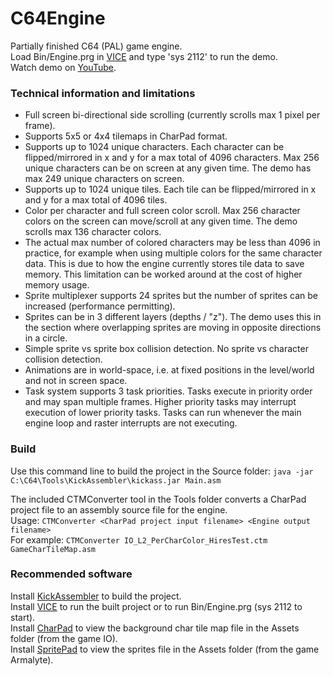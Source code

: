 # C64Engine
Partially finished C64 (PAL) game engine.   
Load Bin/Engine.prg in [VICE](https://vice-emu.sourceforge.io/) and type 'sys 2112' to run the demo.  
Watch demo on [YouTube](https://youtu.be/2h9QYfHjf18).

### Technical information and limitations
* Full screen bi-directional side scrolling (currently scrolls max 1 pixel per frame).
* Supports 5x5 or 4x4 tilemaps in CharPad format.
* Supports up to 1024 unique characters. Each character can be flipped/mirrored in x and y for a max total of 4096 characters. Max 256 unique characters can be on screen at any given time. The demo has max 249 unique characters on screen.
* Supports up to 1024 unique tiles. Each tile can be flipped/mirrored in x and y for a max total of 4096 tiles.
* Color per character and full screen color scroll. Max 256 character colors on the screen can move/scroll at any given time. The demo scrolls max 136 character colors.
* The actual max number of colored characters may be less than 4096 in practice, for example when using multiple colors for the same character data. This is due to how the engine currently stores tile data to save memory. This limitation can be worked around at the cost of higher memory usage. 
* Sprite multiplexer supports 24 sprites but the number of sprites can be increased (performance permitting).
* Sprites can be in 3 different layers (depths / "z"). The demo uses this in the section where overlapping sprites are moving in opposite directions in a circle.
* Simple sprite vs sprite box collision detection. No sprite vs character collision detection.
* Animations are in world-space, i.e. at fixed positions in the level/world and not in screen space.
* Task system supports 3 task priorities. Tasks execute in priority order and may span multiple frames. Higher priority tasks may interrupt execution of lower priority tasks. Tasks can run whenever the main engine loop and raster interrupts are not executing.


### Build
Use this command line to build the project in the Source folder:
`java -jar C:\C64\Tools\KickAssembler\kickass.jar Main.asm`

The included CTMConverter tool in the Tools folder converts a CharPad project file to an assembly source file for the engine.   
Usage: `CTMConverter <CharPad project input filename> <Engine output filename>`    
For example: `CTMConverter IO_L2_PerCharColor_HiresTest.ctm GameCharTileMap.asm`


### Recommended software
Install [KickAssembler](http://theweb.dk/KickAssembler/Main.html#frontpage) to build the project.   
Install [VICE](https://vice-emu.sourceforge.io/) to run the built project or to run Bin/Engine.prg (sys 2112 to start).   
Install [CharPad](https://subchristsoftware.itch.io/charpad-free-edition) to view the background char tile map file in the Assets folder (from the game IO).   
Install [SpritePad](https://subchristsoftware.itch.io/spritepad-pro) to view the sprites file in the Assets folder (from the game Armalyte).

  
